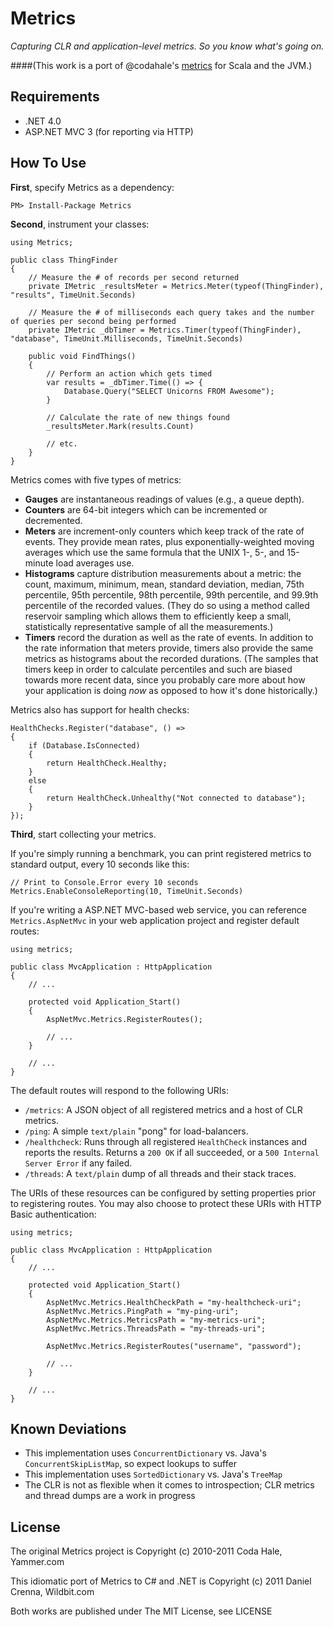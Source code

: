 Metrics
=======

*Capturing CLR and application-level metrics. So you know what's going on.*

####(This work is a port of @codahale's [metrics](http://github.com/codahale/metrics) for Scala and the JVM.)

Requirements
------------
* .NET 4.0
* ASP.NET MVC 3 (for reporting via HTTP)

How To Use
----------
**First**, specify Metrics as a dependency:

    PM> Install-Package Metrics

**Second**, instrument your classes:

    using Metrics;

    public class ThingFinder
    {
        // Measure the # of records per second returned
        private IMetric _resultsMeter = Metrics.Meter(typeof(ThingFinder), "results", TimeUnit.Seconds)
      
        // Measure the # of milliseconds each query takes and the number of queries per second being performed
        private IMetric _dbTimer = Metrics.Timer(typeof(ThingFinder), "database", TimeUnit.Milliseconds, TimeUnit.Seconds)
      
        public void FindThings()
        {
            // Perform an action which gets timed
            var results = _dbTimer.Time(() => {                            
                Database.Query("SELECT Unicorns FROM Awesome");
            }
            
            // Calculate the rate of new things found
            _resultsMeter.Mark(results.Count)                
            
            // etc.
        }
    }

Metrics comes with five types of metrics:

* **Gauges** are instantaneous readings of values (e.g., a queue depth).
* **Counters** are 64-bit integers which can be incremented or decremented.
* **Meters** are increment-only counters which keep track of the rate of events.
  They provide mean rates, plus exponentially-weighted moving averages which
  use the same formula that the UNIX 1-, 5-, and 15-minute load averages use.
* **Histograms** capture distribution measurements about a metric: the count,
  maximum, minimum, mean, standard deviation, median, 75th percentile, 95th
  percentile, 98th percentile, 99th percentile, and 99.9th percentile of the
  recorded values. (They do so using a method called reservoir sampling which
  allows them to efficiently keep a small, statistically representative sample
  of all the measurements.)
* **Timers** record the duration as well as the rate of events. In addition to
  the rate information that meters provide, timers also provide the same metrics
  as histograms about the recorded durations. (The samples that timers keep in
  order to calculate percentiles and such are biased towards more recent data,
  since you probably care more about how your application is doing *now* as
  opposed to how it's done historically.)

Metrics also has support for health checks:

	HealthChecks.Register("database", () =>
	{
		if (Database.IsConnected)
		{
			return HealthCheck.Healthy;
		}
		else
		{
			return HealthCheck.Unhealthy("Not connected to database");
		}
	});

**Third**, start collecting your metrics.

If you're simply running a benchmark, you can print registered metrics to 
standard output, every 10 seconds like this:

	// Print to Console.Error every 10 seconds
    Metrics.EnableConsoleReporting(10, TimeUnit.Seconds) 

If you're writing a ASP.NET MVC-based web service, you can reference `Metrics.AspNetMvc` in
your web application project and register default routes:

	using metrics;

	public class MvcApplication : HttpApplication
    {
        // ...
		
		protected void Application_Start()
        {
            AspNetMvc.Metrics.RegisterRoutes();
            
			// ...            
        }

		// ...
    }
    
The default routes will respond to the following URIs:

* `/metrics`: A JSON object of all registered metrics and a host of CLR metrics.
* `/ping`: A simple `text/plain` "pong" for load-balancers.
* `/healthcheck`: Runs through all registered `HealthCheck` instances and reports the results. Returns a `200 OK` if all succeeded, or a `500 Internal Server Error` if any failed.
* `/threads`: A `text/plain` dump of all threads and their stack traces.

The URIs of these resources can be configured by setting properties prior to registering routes.
You may also choose to protect these URIs with HTTP Basic authentication:

	using metrics;

	public class MvcApplication : HttpApplication
    {
        // ...
		
		protected void Application_Start()
        {
			AspNetMvc.Metrics.HealthCheckPath = "my-healthcheck-uri";
            AspNetMvc.Metrics.PingPath = "my-ping-uri";
            AspNetMvc.Metrics.MetricsPath = "my-metrics-uri";
            AspNetMvc.Metrics.ThreadsPath = "my-threads-uri";

            AspNetMvc.Metrics.RegisterRoutes("username", "password");
            
			// ...            
        }

		// ...
    }

Known Deviations
----------------
* This implementation uses `ConcurrentDictionary` vs. Java's `ConcurrentSkipListMap`, so expect lookups to suffer
* This implementation uses `SortedDictionary` vs. Java's `TreeMap`
* The CLR is not as flexible when it comes to introspection; CLR metrics and thread dumps are a work in progress
		
License
-------
The original Metrics project is Copyright (c) 2010-2011 Coda Hale, Yammer.com

This idiomatic port of Metrics to C# and .NET is Copyright (c) 2011 Daniel Crenna, Wildbit.com

Both works are published under The MIT License, see LICENSE